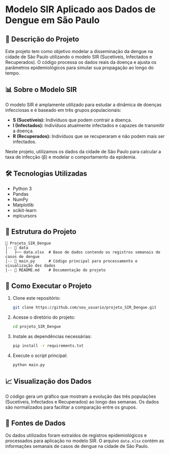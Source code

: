 # Modelo SIR Aplicado aos Dados de Dengue em São Paulo

## 📌 Descrição do Projeto
Este projeto tem como objetivo modelar a disseminação da dengue na cidade de São Paulo utilizando o modelo SIR (Sucetíveis, Infectados e Recuperados). O código processa os dados reais da doença e ajusta os parâmetros epidemiológicos para simular sua propagação ao longo do tempo.

## 📊 Sobre o Modelo SIR
O modelo SIR é amplamente utilizado para estudar a dinâmica de doenças infecciosas e é baseado em três grupos populacionais:
- **S (Sucetíveis):** Indivíduos que podem contrair a doença.
- **I (Infectados):** Indivíduos atualmente infectados e capazes de transmitir a doença.
- **R (Recuperados):** Indivíduos que se recuperaram e não podem mais ser infectados.

Neste projeto, utilizamos os dados da cidade de São Paulo para calcular a taxa de infecção (β) e modelar o comportamento da epidemia.

## 🛠 Tecnologias Utilizadas
- Python 3
- Pandas
- NumPy
- Matplotlib
- scikit-learn
- mplcursors

## 📁 Estrutura do Projeto
```
📂 Projeto_SIR_Dengue
│-- 📂 data
│   ├── data.xlsx  # Base de dados contendo os registros semanais de casos de dengue
│-- 📜 main.py      # Código principal para processamento e visualização dos dados
│-- 📜 README.md    # Documentação do projeto
```

## 🔧 Como Executar o Projeto
1. Clone este repositório:
   ```bash
   git clone https://github.com/seu_usuario/projeto_SIR_Dengue.git
   ```
2. Acesse o diretório do projeto:
   ```bash
   cd projeto_SIR_Dengue
   ```
3. Instale as dependências necessárias:
   ```bash
   pip install -r requirements.txt
   ```
4. Execute o script principal:
   ```bash
   python main.py
   ```

## 📈 Visualização dos Dados
O código gera um gráfico que mostram a evolução das três populações (Sucetíveis, Infectados e Recuperados) ao longo das semanas. Os dados são normalizados para facilitar a comparação entre os grupos.

## 📑 Fontes de Dados
Os dados utilizados foram extraídos de registros epidemiológicos e processados para aplicação no modelo SIR. O arquivo `data.xlsx` contém as informações semanais de casos de dengue na cidade de São Paulo.

